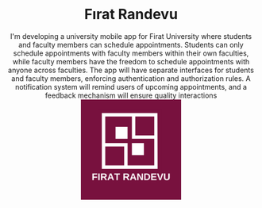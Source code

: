 <br />
<div align="center">
  <h1 align="center">Fırat Randevu</h1>
  I'm developing a university mobile app for Firat University where students and faculty members can schedule appointments. Students can only schedule appointments with faculty members within their own faculties, while faculty members have the freedom to schedule appointments with anyone across faculties. The app will have separate interfaces for students and faculty members, enforcing authentication and authorization rules. A notification system will remind users of upcoming appointments, and a feedback mechanism will ensure quality interactions
</div>
<div align="center">
<img src="https://github.com/Ardacanuysal/FiratRandevu/blob/main/FiratRandevu/FIRAT%20RANDEVU.png" width="40%" 
     /> 
</div>
